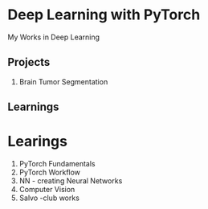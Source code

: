 # Deep Learning with PyTorch
My Works in Deep Learning

## Projects
1. Brain Tumor Segmentation

## Learnings
# Learings
1. PyTorch Fundamentals
2. PyTorch Workflow
3. NN - creating Neural Networks
4. Computer Vision
5. Salvo -club works
